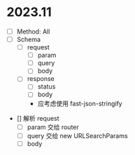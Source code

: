 # 2023.11

- [ ] Method: All
- [ ] Schema
  - [ ] request
    - [ ] param
    - [ ] query
    - [ ] body
  - [ ] response
    - [ ] status
    - [ ] body
    - 应考虑使用 fast-json-stringify

- [] 解析 request
  - [ ] param 交给 router
  - [ ] query 交给 new URLSearchParams
  - [ ] body